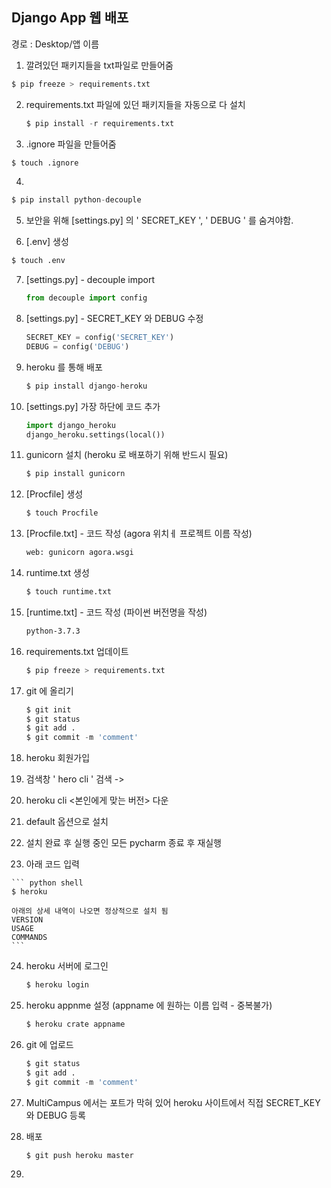 ## Django App  웹 배포

경로 : Desktop/앱 이름

1.  깔려있던 패키지들을 txt파일로 만들어줌

   ``` python shell
   $ pip freeze > requirements.txt   
   ```

2. requirements.txt 파일에 있던 패키지들을 자동으로 다 설치

   ``` python shell
   $ pip install -r requirements.txt
   ```

3.  .ignore 파일을 만들어줌 

   ``` python shell
   $ touch .ignore 
   ```

4.  

   ``` python shell
   $ pip install python-decouple
   ```

5. 보안을 위해 [settings.py] 의  ' SECRET_KEY ', ' DEBUG ' 를 숨겨야함.

   

6.  [.env] 생성

   ``` python
   $ touch .env
   ```

7. [settings.py] - decouple import

   ``` python 
   from decouple import config
   ```

8. [settings.py] - SECRET_KEY 와 DEBUG 수정

   ``` python
   SECRET_KEY = config('SECRET_KEY')
   DEBUG = config('DEBUG')
   ```

9. heroku 를 통해 배포

   ``` python shell
   $ pip install django-heroku
   ```

10. [settings.py] 가장 하단에 코드 추가

    ``` python
    import django_heroku
    django_heroku.settings(local())
    ```

11. gunicorn 설치 (heroku 로 배포하기 위해 반드시 필요)

    ``` python shell
    $ pip install gunicorn
    ```

12. [Procfile] 생성

    ``` python shell
    $ touch Procfile 
    ```

13. [Procfile.txt] - 코드 작성     (agora 위치ㅔ 프로젝트 이름 작성)

    ``` txt
    web: gunicorn agora.wsgi
    ```

14. runtime.txt 생성

    ``` python shell
    $ touch runtime.txt
    ```

15. [runtime.txt] - 코드 작성   (파이썬 버전명을 작성)

    ``` txt
    python-3.7.3
    ```

16. requirements.txt 업데이트

    ``` python shell
    $ pip freeze > requirements.txt
    ```

17. git 에 올리기

    ``` python shell
    $ git init
    $ git status
    $ git add .
    $ git commit -m 'comment'
    ```

18. heroku 회원가입

19. 검색창 ' hero cli ' 검색  -> 

20. heroku cli <본인에게 맞는 버전> 다운

21. default 옵션으로 설치

22. 설치 완료 후 실행 중인 모든 pycharm 종료 후 재실행

23.  아래 코드 입력

    ``` python shell
    $ heroku
    
    아래의 상세 내역이 나오면 정상적으로 설치 됨
    VERSION
    USAGE
    COMMANDS
    ```

24. heroku 서버에 로그인

    ``` python shell
    $ heroku login
    ```

25. heroku appnme 설정  (appname 에 원하는 이름 입력 - 중복불가)

    ``` python shell
    $ heroku crate appname
    ```

26. git 에 업로드

    ``` python shell
    $ git status
    $ git add .
    $ git commit -m 'comment'
    ```

27. MultiCampus 에서는 포트가 막혀 있어 heroku 사이트에서 직접 SECRET_KEY와 DEBUG 등록

28. 배포

    ``` python shell
    $ git push heroku master
    ```

29. 